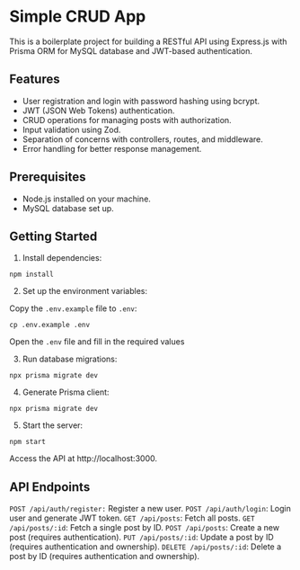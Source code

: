 # Simple CRUD App

This is a boilerplate project for building a RESTful API using Express.js with Prisma ORM for MySQL database and JWT-based authentication.

## Features

- User registration and login with password hashing using bcrypt.
- JWT (JSON Web Tokens) authentication.
- CRUD operations for managing posts with authorization.
- Input validation using Zod.
- Separation of concerns with controllers, routes, and middleware.
- Error handling for better response management.

## Prerequisites

- Node.js installed on your machine.
- MySQL database set up.

## Getting Started

1. Install dependencies:

```
npm install
```

2. Set up the environment variables:

Copy the `.env.example` file to `.env`:

```
cp .env.example .env
```

Open the `.env` file and fill in the required values

3. Run database migrations:

```
npx prisma migrate dev
```

4. Generate Prisma client:

```
npx prisma migrate dev
```

5. Start the server:

```
npm start
```

Access the API at http://localhost:3000.

## API Endpoints

`POST /api/auth/register:` Register a new user.
`POST /api/auth/login`: Login user and generate JWT token.
`GET /api/posts`: Fetch all posts.
`GET /api/posts/:id`: Fetch a single post by ID.
`POST /api/posts`: Create a new post (requires authentication).
`PUT /api/posts/:id`: Update a post by ID (requires authentication and ownership).
`DELETE /api/posts/:id`: Delete a post by ID (requires authentication and ownership).
